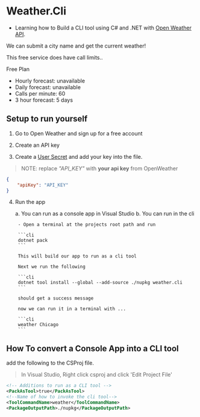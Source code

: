 # Weather.Cli

- Learning how to Build a CLI tool using C# and .NET with [Open Weather API](https://openweathermap.org/current).

We can submit a city name and get the current weather!

This free service does have call limits..

Free Plan
- Hourly forecast: unavailable
- Daily forecast: unavailable
- Calls per minute: 60
- 3 hour forecast: 5 days 

## Setup to run yourself

1. Go to Open Weather and sign up for a free account

2. Create an API key

3. Create a [User Secret](https://learn.microsoft.com/en-us/aspnet/core/security/app-secrets?view=aspnetcore-6.0&tabs=windows) and add your key into the file.

> NOTE: replace *"API_KEY"* with **your api key** from OpenWeather

```json
{
	"apiKey": "API_KEY"
}
```

4. Run the app 

	a. You can run as a console app in Visual Studio
	b. You can run in the cli
	
		- Open a terminal at the projects root path and run

		```cli
		dotnet pack
		```

		This will build our app to run as a cli tool

		Next we run the following

		```cli
		dotnet tool install --global --add-source ./nupkg weather.cli
		```

		should get a success message

		now we can run it in a terminal with ...

		```cli
		weather Chicago
		```



## How To convert a Console App into a CLI tool

add the following to the CSProj file. 

> In Visual Studio, Right click csproj and click 'Edit Project File'

```xml
<!-- Additions to run as a CLI tool -->
<PackAsTool>true</PackAsTool>
<!--Name of how to invoke the cli tool-->
<ToolCommandName>weather</ToolCommandName>
<PackageOutputPath>./nupkg</PackageOutputPath>
```